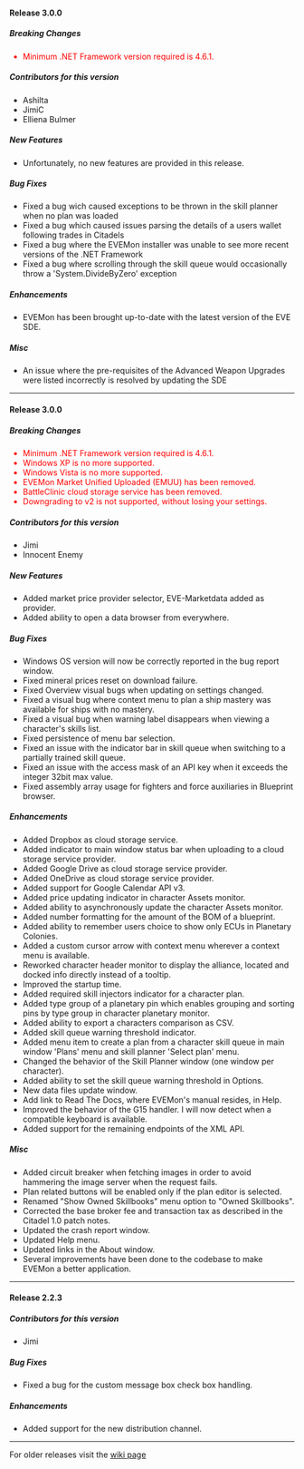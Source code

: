 #### Release 3.0.0
##### Breaking Changes
<ul style="color: red">
 <li> Minimum .NET Framework version required is 4.6.1.</li>
</ul>

##### Contributors for this version
 * Ashilta
 * JimiC
 * Elliena Bulmer
 
##### New Features
 * Unfortunately, no new features are provided in this release.
 
##### Bug Fixes
 * Fixed a bug wich caused exceptions to be thrown in the skill planner when no plan was loaded
 * Fixed a bug which caused issues parsing the details of a users wallet following trades in Citadels
 * Fixed a bug where the EVEMon installer was unable to see more recent versions of the .NET Framework
 * Fixed a bug where scrolling through the skill queue would occasionally throw a 'System.DivideByZero' exception
 
##### Enhancements
 * EVEMon has been brought up-to-date with the latest version of the EVE SDE.
 
##### Misc
  * An issue where the pre-requisites of the Advanced Weapon Upgrades were listed incorrectly is resolved by updating the SDE
  
----

#### Release 3.0.0
##### Breaking Changes
<ul style="color: red">
 <li> Minimum .NET Framework version required is 4.6.1.</li>
 <li> Windows XP is no more supported.</li>
 <li> Windows Vista is no more supported.</li>
 <li> EVEMon Market Unified Uploaded (EMUU) has been removed.</li>
 <li> BattleClinic cloud storage service has been removed.</li>
 <li> Downgrading to v2 is not supported, without losing your settings.</li>
</ul>

##### Contributors for this version

 * Jimi
 * Innocent Enemy

##### New Features
 
 * Added market price provider selector, EVE-Marketdata added as provider.
 * Added ability to open a data browser from everywhere.
  
##### Bug Fixes

 * Windows OS version will now be correctly reported in the bug report window.
 * Fixed mineral prices reset on download failure.
 * Fixed Overview visual bugs when updating on settings changed.
 * Fixed a visual bug where context menu to plan a ship mastery was available for ships with no mastery.
 * Fixed a visual bug when warning label disappears when viewing a character's skills list.
 * Fixed persistence of menu bar selection.
 * Fixed an issue with the indicator bar in skill queue when switching to a partially trained skill queue.
 * Fixed an issue with the access mask of an API key when it exceeds the integer 32bit max value.
 * Fixed assembly array usage for fighters and force auxiliaries in Blueprint browser.

##### Enhancements

 * Added Dropbox as cloud storage service.
 * Added indicator to main window status bar when uploading to a cloud storage service provider.
 * Added Google Drive as cloud storage service provider.
 * Added OneDrive as cloud storage service provider.
 * Added support for Google Calendar API v3.
 * Added price updating indicator in character Assets monitor.
 * Added ability to asynchronously update the character Assets monitor.
 * Added number formatting for the amount of the BOM of a blueprint.
 * Added ability to remember users choice to show only ECUs in Planetary Colonies.
 * Added a custom cursor arrow with context menu wherever a context menu is available.
 * Reworked character header monitor to display the alliance, located and docked info directly instead of a tooltip.
 * Improved the startup time.
 * Added required skill injectors indicator for a character plan.
 * Added type group of a planetary pin which enables grouping and sorting pins by type group in character planetary monitor.
 * Added ability to export a characters comparison as CSV.
 * Added skill queue warning threshold indicator.
 * Added menu item to create a plan from a character skill queue in main window 'Plans' menu and skill planner 'Select plan' menu.
 * Changed the behavior of the Skill Planner window (one window per character).
 * Added ability to set the skill queue warning threshold in Options.
 * New data files update window.
 * Add link to Read The Docs, where EVEMon's manual resides, in Help.
 * Improved the behavior of the G15 handler. I will now detect when a compatible keyboard is available.
 * Added support for the remaining endpoints of the XML API.

##### Misc

 * Added circuit breaker when fetching images in order to avoid hammering the image server when the request fails.
 * Plan related buttons will be enabled only if the plan editor is selected.
 * Renamed "Show Owned Skillbooks" menu option to "Owned Skillbooks".
 * Corrected the base broker fee and transaction tax as described in the Citadel 1.0 patch notes.
 * Updated the crash report window.
 * Updated Help menu.
 * Updated links in the About window.
 * Several improvements have been done to the codebase to make EVEMon a better application.

----

#### Release 2.2.3
##### Contributors for this version

 * Jimi 

##### Bug Fixes

 * Fixed a bug for the custom message box check box handling.
 
##### Enhancements
 
 * Added support for the new distribution channel. 

----
For older releases visit the [wiki page](https://bitbucket.org/EVEMonDevTeam/evemon/wiki/NewFeatures)
